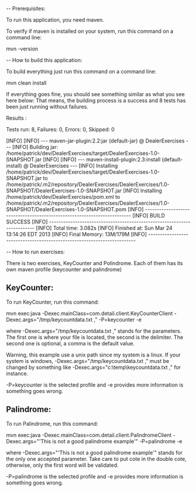 -- Prerequisites:

To run this application, you need maven.

To verify if maven is installed on your system, run this command on a command line:

mvn -version

-- How to build this application:

To build everything just run this command on a command line:

mvn clean install

If everything goes fine, you should see something similar as what you see here below:
That means, the building process is a success and 8 tests has been just running without
failures.

Results :

Tests run: 8, Failures: 0, Errors: 0, Skipped: 0

[INFO]
[INFO] --- maven-jar-plugin:2.2:jar (default-jar) @ DealerExercises ---
[INFO] Building jar: /home/patrick/dev/DealerExercises/target/DealerExercises-1.0-SNAPSHOT.jar
[INFO]
[INFO] --- maven-install-plugin:2.3:install (default-install) @ DealerExercises ---
[INFO] Installing /home/patrick/dev/DealerExercises/target/DealerExercises-1.0-SNAPSHOT.jar to /home/patrick/.m2/repository/DealerExercises/DealerExercises/1.0-SNAPSHOT/DealerExercises-1.0-SNAPSHOT.jar
[INFO] Installing /home/patrick/dev/DealerExercises/pom.xml to /home/patrick/.m2/repository/DealerExercises/DealerExercises/1.0-SNAPSHOT/DealerExercises-1.0-SNAPSHOT.pom
[INFO] ------------------------------------------------------------------------
[INFO] BUILD SUCCESS
[INFO] ------------------------------------------------------------------------
[INFO] Total time: 3.082s
[INFO] Finished at: Sun Mar 24 13:14:26 EDT 2013
[INFO] Final Memory: 13M/179M
[INFO] ------------------------------------------------------------------------

-- How to run exercises:

There is two exercises, KeyCounter and Polindrome. Each of them has its own
maven profile (keycounter and palindrome)

KeyCounter:
-----------

To run KeyCounter, run this command:

mvn exec:java -Dexec.mainClass=com.detail.client.KeyCounterClient -Dexec.args="/tmp/keycountdata.txt ," -P=keycounter -e

where -Dexec.args="/tmp/keycountdata.txt ," stands for the parameters.
The first one is where your file is located, the second is the delimiter. The
second one is optional, a comma is the default value.

Warning, this example use a unix path since my system is a linux. If your system
is windows,  -Dexec.args="/tmp/keycountdata.txt ," must be changed by something like
-Dexec.args="c:\temp\keycountdata.txt ," for instance.

-P=keycounter is the selected profile and -e provides
more information is something goes wrong.

Palindrome:
-----------

To run Palindrome, run this command:

mvn exec:java -Dexec.mainClass=com.detail.client.PalindromeClient -Dexec.args="'This is not a good palindrome example'" -P=palindrome -e

where -Dexec.args="'This is not a good palindrome example'" stands for the only one accepted parameter. Take
care to put cote in the double cote, otherwise, only the first word will be validated.

-P=palindrome is the selected profile and -e provides
more information is something goes wrong.